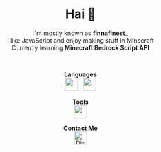 <h1 align="center">Hai 👋</h1>

<p align="center">
  I'm mostly known as <strong>finnafinest_</strong><br>
  I like JavaScript and enjoy making stuff in Minecraft<br>
  Currently learning <strong>Minecraft Bedrock Script API</strong>
</p>

<br>

<p align="center">
  <strong>Languages</strong><br>
  <img src="https://cdn.jsdelivr.net/gh/devicons/devicon/icons/javascript/javascript-original.svg" height="30"/>
  &nbsp;
  <img src="https://cdn.jsdelivr.net/gh/devicons/devicon/icons/nodejs/nodejs-original.svg" height="30"/>
</p>

<p align="center">
  <strong>Tools</strong><br>
  <img src="https://cdn.jsdelivr.net/gh/devicons/devicon/icons/vscode/vscode-original.svg" height="30"/>
</p>

<p align="center">
  <strong>Contact Me</strong><br>
  <a href="https://discord.com/users/YOUR_DISCORD_ID" target="_blank">
    <img src="https://cdn-icons-png.flaticon.com/512/2111/2111370.png" height="30" alt="Discord Icon"/>
  </a>
</p>
